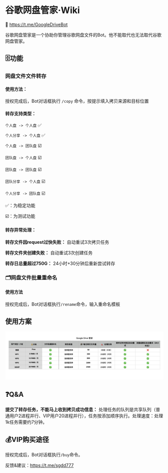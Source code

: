 # 谷歌网盘管家·Wiki
🤖 https://t.me/GoogleDriveBot 

谷歌网盘管家是一个协助你管理谷歌网盘文件的Bot。他不能取代也无法取代谷歌网盘管家。

## 🗄功能
### 网盘文件文件转存
#### 使用方法：
授权完成后，Bot对话框执行 `/copy` 命令，按提示填入拷贝来源和目标位置
#### 转存支持类型：
`个人盘 -> 个人盘` ✅ 

`个人分享 -> 个人盘` ✅ 

`个人盘 -> 团队盘` ☑️ 

`团队盘 -> 个人盘` ☑️ 

`团队盘 -> 团队盘` ☑️ 

`团队分享 -> 个人盘` ☑️ 

`个人分享 -> 团队盘` ☑️ 

✅：为稳定功能 

☑️：为测试功能 

#### 转存异常处理：
**转存文件因request过快失败：** 自动重试3次拷贝任务 

**转存文件夹创建失败：** 自动重试3次创建任务 

**转存日总量超过750G：** 24小时+30分钟后重新尝试转存 

### 🗂网盘文件批量重命名 
#### 使用方法
授权完成后，Bot对话框执行`/rename`命令，输入重命名模板

## 使用方案
![-w1400](media/15807362118587/15807397825304.jpg)


## ❓Q&A
**提交了转存任务，不能马上收到拷贝成功信息：** 处理任务的队列是共享队列（普通用户2进程并行、VIP用户20进程并行），任务按添加顺序执行。处理速度：处理1k任务需要约7分钟。

## 💰VIP购买途径
授权完成后，Bot对话框执行`/buy`命令。

反馈&建议：https://t.me/sgdd777

